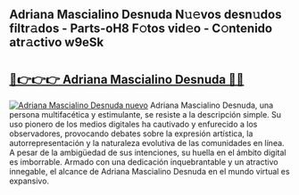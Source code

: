 ## Adriana Mascialino Desnuda N𝚞𝚎vos desn𝚞dos filtr𝚊dos - Parts-oH8 F𝚘tos vid𝚎o - C𝚘ntenido atr𝚊ctivo w9eSk

# <h2><a href="http://mb2b8x.tromn.icu/?c=Adriana+Mascialino+Desnuda">🔗👉👉👉 Adriana Mascialino Desnuda 🔗🔗</a></h2>

[![Adriana Mascialino Desnuda nuevo](https://i.imgur.com/pEAQMta.gif)](http://mb2b8x.tromn.icu/?c=Adriana+Mascialino+Desnuda)
Adriana Mascialino Desnuda, una persona multifacética y estimulante, se resiste a la descripción simple. Su uso pionero de los medios digitales ha cautivado y enfurecido a los observadores, provocando debates sobre la expresión artística, la autorrepresentación y la naturaleza evolutiva de las comunidades en línea. A pesar de la ambigüedad de sus intenciones, su huella en el ámbito digital es imborrable. Armado con una dedicación inquebrantable y un atractivo innegable, el alcance de Adriana Mascialino Desnuda en el mundo virtual es expansivo.
